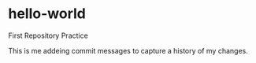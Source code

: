 # hello-world
First Repository Practice

This is me addeing commit messages to capture a history of my changes.
